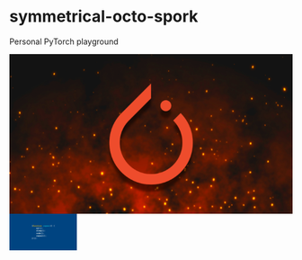 # symmetrical-octo-spork
Personal PyTorch playground

<img align="left" title="Torch" src="Images/PyTorch_ZTM.png"/>
<br><br>
<img align="left" title="Motivation" width = "120px" src="Images/motivation.jpeg"/>